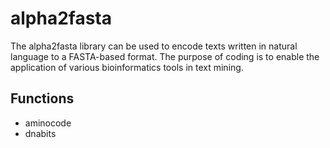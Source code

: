 # alpha2fasta
The alpha2fasta library can be used to encode texts written in natural language to a FASTA-based format. The purpose of coding is to enable the application of various bioinformatics tools in text mining.

Functions
--------------------------------------------------------------------------------------------------------------------------------
- aminocode
- dnabits
